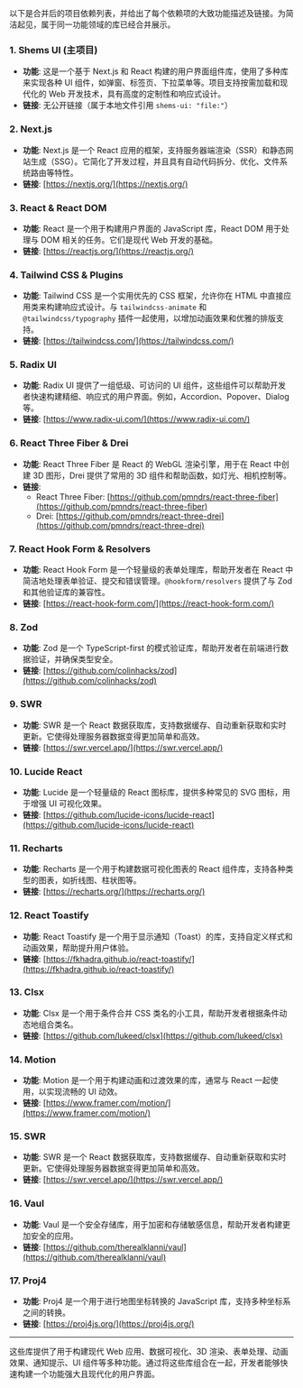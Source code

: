 以下是合并后的项目依赖列表，并给出了每个依赖项的大致功能描述及链接。为简洁起见，属于同一功能领域的库已经合并展示。

### 1. **Shems UI (主项目)**  
   - **功能**: 这是一个基于 Next.js 和 React 构建的用户界面组件库，使用了多种库来实现各种 UI 组件，如弹窗、标签页、下拉菜单等。项目支持按需加载和现代化的 Web 开发技术，具有高度的定制性和响应式设计。
   - **链接**: 无公开链接（属于本地文件引用 `shems-ui: "file:"`）

### 2. **Next.js**  
   - **功能**: Next.js 是一个 React 应用的框架，支持服务器端渲染（SSR）和静态网站生成（SSG）。它简化了开发过程，并且具有自动代码拆分、优化、文件系统路由等特性。
   - **链接**: [https://nextjs.org/](https://nextjs.org/)

### 3. **React & React DOM**  
   - **功能**: React 是一个用于构建用户界面的 JavaScript 库，React DOM 用于处理与 DOM 相关的任务。它们是现代 Web 开发的基础。
   - **链接**: [https://reactjs.org/](https://reactjs.org/)

### 4. **Tailwind CSS & Plugins**  
   - **功能**: Tailwind CSS 是一个实用优先的 CSS 框架，允许你在 HTML 中直接应用类来构建响应式设计。与 `tailwindcss-animate` 和 `@tailwindcss/typography` 插件一起使用，以增加动画效果和优雅的排版支持。
   - **链接**: [https://tailwindcss.com/](https://tailwindcss.com/)

### 5. **Radix UI**  
   - **功能**: Radix UI 提供了一组低级、可访问的 UI 组件，这些组件可以帮助开发者快速构建精细、响应式的用户界面。例如，Accordion、Popover、Dialog 等。
   - **链接**: [https://www.radix-ui.com/](https://www.radix-ui.com/)

### 6. **React Three Fiber & Drei**  
   - **功能**: React Three Fiber 是 React 的 WebGL 渲染引擎，用于在 React 中创建 3D 图形，Drei 提供了常用的 3D 组件和帮助函数，如灯光、相机控制等。
   - **链接**: 
     - React Three Fiber: [https://github.com/pmndrs/react-three-fiber](https://github.com/pmndrs/react-three-fiber)
     - Drei: [https://github.com/pmndrs/react-three-drei](https://github.com/pmndrs/react-three-drei)

### 7. **React Hook Form & Resolvers**  
   - **功能**: React Hook Form 是一个轻量级的表单处理库，帮助开发者在 React 中简洁地处理表单验证、提交和错误管理。`@hookform/resolvers` 提供了与 Zod 和其他验证库的兼容性。
   - **链接**: [https://react-hook-form.com/](https://react-hook-form.com/)

### 8. **Zod**  
   - **功能**: Zod 是一个 TypeScript-first 的模式验证库，帮助开发者在前端进行数据验证，并确保类型安全。
   - **链接**: [https://github.com/colinhacks/zod](https://github.com/colinhacks/zod)

### 9. **SWR**  
   - **功能**: SWR 是一个 React 数据获取库，支持数据缓存、自动重新获取和实时更新。它使得处理服务器数据变得更加简单和高效。
   - **链接**: [https://swr.vercel.app/](https://swr.vercel.app/)

### 10. **Lucide React**  
   - **功能**: Lucide 是一个轻量级的 React 图标库，提供多种常见的 SVG 图标，用于增强 UI 可视化效果。
   - **链接**: [https://github.com/lucide-icons/lucide-react](https://github.com/lucide-icons/lucide-react)

### 11. **Recharts**  
   - **功能**: Recharts 是一个用于构建数据可视化图表的 React 组件库，支持各种类型的图表，如折线图、柱状图等。
   - **链接**: [https://recharts.org/](https://recharts.org/)

### 12. **React Toastify**  
   - **功能**: React Toastify 是一个用于显示通知（Toast）的库，支持自定义样式和动画效果，帮助提升用户体验。
   - **链接**: [https://fkhadra.github.io/react-toastify/](https://fkhadra.github.io/react-toastify/)

### 13. **Clsx**  
   - **功能**: Clsx 是一个用于条件合并 CSS 类名的小工具，帮助开发者根据条件动态地组合类名。
   - **链接**: [https://github.com/lukeed/clsx](https://github.com/lukeed/clsx)

### 14. **Motion**  
   - **功能**: Motion 是一个用于构建动画和过渡效果的库，通常与 React 一起使用，以实现流畅的 UI 动效。
   - **链接**: [https://www.framer.com/motion/](https://www.framer.com/motion/)

### 15. **SWR**  
   - **功能**: SWR 是一个 React 数据获取库，支持数据缓存、自动重新获取和实时更新。它使得处理服务器数据变得更加简单和高效。
   - **链接**: [https://swr.vercel.app/](https://swr.vercel.app/)

### 16. **Vaul**  
   - **功能**: Vaul 是一个安全存储库，用于加密和存储敏感信息，帮助开发者构建更加安全的应用。
   - **链接**: [https://github.com/therealklanni/vaul](https://github.com/therealklanni/vaul)

### 17. **Proj4**  
   - **功能**: Proj4 是一个用于进行地图坐标转换的 JavaScript 库，支持多种坐标系之间的转换。
   - **链接**: [https://proj4js.org/](https://proj4js.org/)

---

这些库提供了用于构建现代 Web 应用、数据可视化、3D 渲染、表单处理、动画效果、通知提示、UI 组件等多种功能。通过将这些库组合在一起，开发者能够快速构建一个功能强大且现代化的用户界面。
